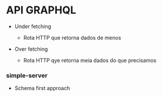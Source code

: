 # API GRAPHQL
* Under fetching
  * Rota HTTP que retorna dados de menos

* Over fetching 
  * Rota HTTP qye retorna meia dados do que precisamos


### simple-server
* Schema first approach
